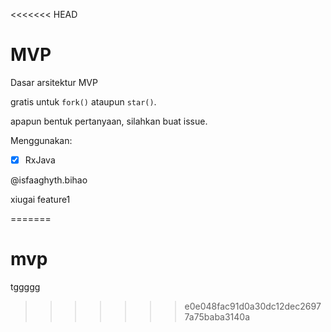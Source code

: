 <<<<<<< HEAD
# MVP
Dasar arsitektur MVP

gratis untuk `fork()` ataupun `star()`.

apapun bentuk pertanyaan, silahkan buat issue.

Menggunakan:
- [x] RxJava

@isfaaghyth.bihao

xiugai
feature1

=======
# mvp
















tggggg
>>>>>>> e0e048fac91d0a30dc12dec26977a75baba3140a
